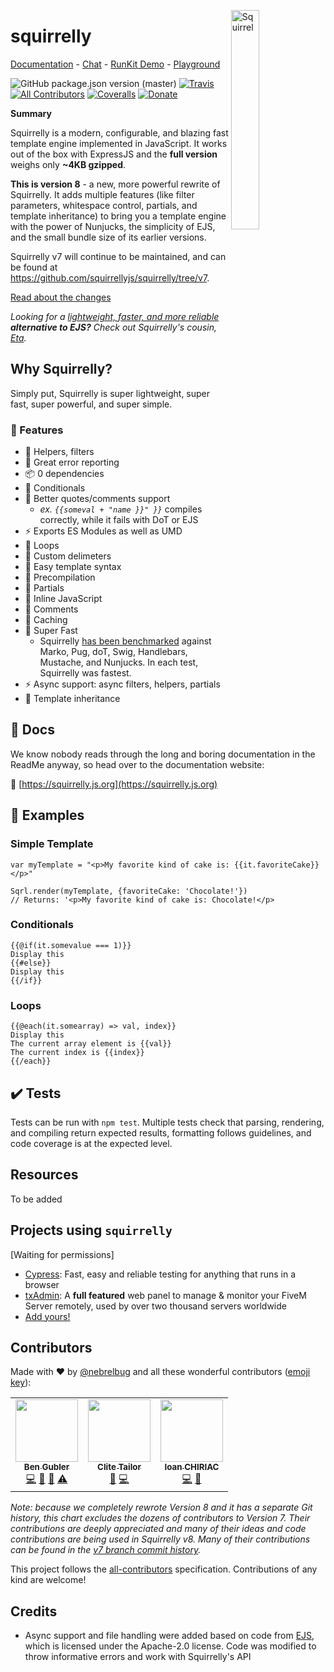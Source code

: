 <a href="https://squirrelly.js.org"><img src="https://cdn.jsdelivr.net/gh/squirrellyjs/squirrelly-logo/svg-minified/squirrelly-fit-acorn.svg" align="right" width="30%" alt="Squirrel"></a>

# squirrelly

<p align="left">
  <a href="https://squirrelly.js.org">Documentation</a> -
  <a href="https://gitter.im/squirrellyjs/Lobby">Chat</a> -
  <a href="https://npm.runkit.com/squirrelly">RunKit Demo</a> -
  <a href="https://squirrelly.js.org/playground">Playground</a>
</p>

<!-- ALL-CONTRIBUTORS-BADGE:START - Do not remove or modify this section -->

[logo]: https://img.shields.io/badge/all_contributors-3-orange.svg 'Number of contributors on All-Contributors'

<!-- ALL-CONTRIBUTORS-BADGE:END -->

![GitHub package.json version (master)](https://img.shields.io/github/package-json/v/squirrellyjs/squirrelly/master?label=current%20version)
[![Travis](https://img.shields.io/travis/com/squirrellyjs/squirrelly/master.svg)](https://travis-ci.com/squirrellyjs/squirrelly)
[![All Contributors][logo]](#contributors-)
[![Coveralls](https://img.shields.io/coveralls/squirrellyjs/squirrelly.svg)](https://coveralls.io/github/squirrellyjs/squirrelly)
[![Donate](https://img.shields.io/badge/donate-paypal-blue.svg)](https://paypal.me/bengubler)

**Summary**

Squirrelly is a modern, configurable, and blazing fast template engine implemented in JavaScript. It works out of the box with ExpressJS and the **full version** weighs only **~4KB gzipped**.

**This is version 8** - a new, more powerful rewrite of Squirrelly. It adds multiple features (like filter parameters, whitespace control, partials, and template inheritance) to bring you a template engine with the power of Nunjucks, the simplicity of EJS, and the small bundle size of its earlier versions.

Squirrelly v7 will continue to be maintained, and can be found at https://github.com/squirrellyjs/squirrelly/tree/v7.

[Read about the changes](https://squirrelly.js.org/blog/squirrelly-version-8)

_Looking for a [lightweight, faster, and more reliable](https://eta.js.org/docs/about/eta-vs-ejs) **alternative to EJS?** Check out Squirrelly's cousin, [Eta](https://eta.js.org)._

## Why Squirrelly?

Simply put, Squirrelly is super lightweight, super fast, super powerful, and super simple.

### 🌟 Features

- 🔧 Helpers, filters
- 🔧 Great error reporting
- 📦 0 dependencies
- 🔨 Conditionals
- 🔧 Better quotes/comments support
  - _ex. `{{someval + "name }}" }}`_ compiles correctly, while it fails with DoT or EJS
- ⚡️ Exports ES Modules as well as UMD
- 🔨 Loops
- 🔧 Custom delimeters
- 📝 Easy template syntax
- 🔧 Precompilation
- 🔨 Partials
- 🔧 Inline JavaScript
- 🔨 Comments
- 🔧 Caching
- 🚀 Super Fast
  - Squirrelly [has been benchmarked](https://github.com/nebrelbug/squirrelly-benchmarks/tree/v8) against Marko, Pug, doT, Swig, Handlebars, Mustache, and Nunjucks. In each test, Squirrelly was fastest.
- ⚡️ Async support: async filters, helpers, partials
- 🔧 Template inheritance

## 📜 Docs

We know nobody reads through the long and boring documentation in the ReadMe anyway, so head over to the documentation website:

📝 [https://squirrelly.js.org](https://squirrelly.js.org)

## 📓 Examples

### Simple Template

```
var myTemplate = "<p>My favorite kind of cake is: {{it.favoriteCake}}</p>"

Sqrl.render(myTemplate, {favoriteCake: 'Chocolate!'})
// Returns: '<p>My favorite kind of cake is: Chocolate!</p>
```

### Conditionals

```
{{@if(it.somevalue === 1)}}
Display this
{{#else}}
Display this
{{/if}}
```

### Loops

```
{{@each(it.somearray) => val, index}}
Display this
The current array element is {{val}}
The current index is {{index}}
{{/each}}
```

## ✔️ Tests

Tests can be run with `npm test`. Multiple tests check that parsing, rendering, and compiling return expected results, formatting follows guidelines, and code coverage is at the expected level.

## Resources

To be added

## Projects using `squirrelly`

[Waiting for permissions]

- [Cypress](https://www.cypress.io/): Fast, easy and reliable testing for anything that runs in a browser
- [txAdmin](https://github.com/tabarra/txAdmin): A **full featured** web panel to manage & monitor your FiveM Server remotely, used by over two thousand servers worldwide
- [Add yours!](https://github.com/squirrellyjs/squirrelly/edit/master/README.md)

## Contributors

Made with ❤ by [@nebrelbug](https://github.com/nebrelbug) and all these wonderful contributors ([emoji key](https://github.com/kentcdodds/all-contributors#emoji-key)):

<!-- ALL-CONTRIBUTORS-LIST:START - Do not remove or modify this section -->
<!-- prettier-ignore-start -->
<!-- markdownlint-disable -->
<table>
  <tr>
    <td align="center"><a href="http://www.bengubler.com"><img src="https://avatars3.githubusercontent.com/u/25597854?v=4" width="100px;" alt=""/><br /><sub><b>Ben Gubler</b></sub></a><br /><a href="https://github.com/squirrellyjs/squirrelly/commits?author=nebrelbug" title="Code">💻</a> <a href="#question-nebrelbug" title="Answering Questions">💬</a> <a href="https://github.com/squirrellyjs/squirrelly/commits?author=nebrelbug" title="Documentation">📖</a> <a href="https://github.com/squirrellyjs/squirrelly/commits?author=nebrelbug" title="Tests">⚠️</a></td>
    <td align="center"><a href="https://github.com/clitetailor"><img src="https://avatars1.githubusercontent.com/u/16368559?v=4" width="100px;" alt=""/><br /><sub><b>Clite Tailor</b></sub></a><br /><a href="#ideas-clitetailor" title="Ideas, Planning, & Feedback">🤔</a> <a href="https://github.com/squirrellyjs/squirrelly/commits?author=clitetailor" title="Code">💻</a></td>
    <td align="center"><a href="https://twitter.com/ioan_chiriac"><img src="https://avatars2.githubusercontent.com/u/173203?v=4" width="100px;" alt=""/><br /><sub><b>Ioan CHIRIAC</b></sub></a><br /><a href="https://github.com/squirrellyjs/squirrelly/commits?author=ichiriac" title="Code">💻</a> <a href="#ideas-ichiriac" title="Ideas, Planning, & Feedback">🤔</a></td>
  </tr>
</table>

<!-- markdownlint-enable -->
<!-- prettier-ignore-end -->

<!-- ALL-CONTRIBUTORS-LIST:END -->

_Note: because we completely rewrote Version 8 and it has a separate Git history, this chart excludes the dozens of contributors to Version 7. Their contributions are deeply appreciated and many of their ideas and code contributions are being used in Squirrelly v8. Many of their contributions can be found in the [v7 branch commit history](https://github.com/squirrellyjs/squirrelly/commits/v7)._

This project follows the [all-contributors](https://github.com/kentcdodds/all-contributors) specification. Contributions of any kind are welcome!

## Credits

- Async support and file handling were added based on code from [EJS](https://github.com/mde/ejs), which is licensed under the Apache-2.0 license. Code was modified to throw informative errors and work with Squirrelly's API
